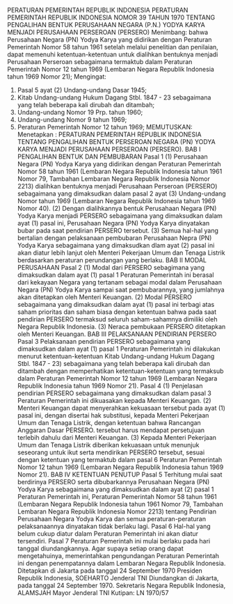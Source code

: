  PERATURAN PEMERINTAH REPUBLIK INDONESIA PERATURAN PEMERINTAH REPUBLIK INDONESIA NOMOR 39 TAHUN 1970 TENTANG PENGALIHAN BENTUK PERUSAHAAN NEGARA (P.N.) YODYA KARYA MENJADI PERUSAHAAN PERSEROAN (PERSERO)
Menimbang:
 bahwa Perusahaan Negara (PN) Yodya Karya yang didirikan dengan Peraturan Pemerintah Nomor 58 tahun 1961 setelah melalui penelitian dan penilaian, dapat memenuhi ketentuan-ketentuan untuk dialihkan bentuknya menjadi Perusahaan Perseroan sebagaimana termaktub dalam Peraturan Pemerintah Nomor 12 tahun 1969 (Lembaran Negara Republik Indonesia tahun 1969 Nomor 21);
Mengingat:

1. Pasal 5 ayat (2) Undang-undang Dasar 1945;
2. Kitab Undang-undang Hukum Dagang Stbl. 1847 - 23 sebagaimana yang telah beberapa kali dirubah dan ditambah;
3. Undang-undang Nomor 19 Prp. tahun 1960;
4. Undang-undang Nomor 9 tahun 1969;
5. Peraturan Pemerintah Nomor 12 tahun 1969;
MEMUTUSKAN:
 Menetapkan : PERATURAN PEMERINTAH REPUBLIK INDONESIA TENTANG PENGALIHAN BENTUK PERSEROAN NEGARA (PN) YODYA KARYA MENJADI PERUSAHAAN PERSEROAN (PERSERO). BAB I PENGALIHAN BENTUK DAN PEMBUBARAN
Pasal 1
(1) Perusahaan Negara (PN) Yodya Karya yang didirikan dengan Peraturan Pemerintah Nomor 58 tahun 1961 (Lembaran Negara Republik Indonesia tahun 1961 Nomor 79, Tambahan Lembaran Negara Republik Indonesia Nomor 2213) dialihkan bentuknya menjadi Perusahaan Perseroan (PERSERO) sebagaimana yang dimaksudkan dalam pasal 2 ayat (3) Undang-undang Nomor tahun 1969 (Lembaran Negara Republik Indonesia tahun 1969 Nomor 40). (2) Dengan dialihkannya bentuk Perusahaan Negara (PN) Yodya Karya menjadi PERSERO sebagaimana yang dimaksudkan dalam ayat (1) pasal ini, Perusahaan Negara (PN) Yodya Karya dinyatakan bubar pada saat pendirian PERSERO tersebut. (3) Semua hal-hal yang bertalian dengan pelaksanaan pembubaran Perusahaan Nepra (PN) Yodya Karya sebagaimana yang dimaksudkan dlam ayat (2) pasal ini akan diatur lebih lanjut oleh Menteri Pekerjaan Umum dan Tenaga Listrik berdasarkan peraturan perundangan yang berlaku.
BAB II MODAL PERUSAHAAN
Pasal 2
(1) Modal dari PERSERO sebagimana yang dimaksudkan dalam ayat (1) pasal 1 Peraturan Pemerintah ini berasal dari kekayaan Negara yang tertanam sebagai modal dalam Perusahaan Negara (PN) Yodya Karya sampai saat pembubarannya, yang jumlahnya akan ditetapkan oleh Menteri Keuangan. (2) Modal PERSERO sebagaimana yang dimaksudkan dalam ayat (1) pasal ini terbagi atas saham prioritas dan saham biasa dengan ketentuan bahwa pada saat pendirian PERSERO termaksud seluruh saham-sahamnya dimiliki oleh Negara Republik Indonesia. (3) Neraca pembukaan PERSERO ditetapkan oleh Menteri Keuangan. BAB III PELAKSANAAN PENDIRIAN PERSERO
Pasal 3
Pelaksanaan pendirian PERSERO sebagaimana yang dimaksudkan dalam ayat (1) pasal 1 Peraturan Pemerintah ini dilakukan menurut ketentuan-ketentuan Kitab Undang-undang Hukum Dagang Stbl. 1847 - 23) sebagaimana yang telah beberapa kali dirubah dan ditambah dengan memperhatikan ketentuan-ketentuan yang termaksub dalam Peraturan Pemerintah Nomor 12 tahun 1969 (Lembaran Negara Republik Indonesia tahun 1969 Nomor 21). Pasal 4 (1) Penjelasan pendirian PERSERO sebagaimana yang dimaksudkan dalam pasal 3 Peraturan Pemerintah ini dikuasakan kepada Menteri Keuangan. (2) Menteri Keuangan dapat menyerahkan kekuasaan tersebut pada ayat (1) pasal ini, dengan disertai hak substitusi, kepada Menteri Pekerjaan Umum dan Tenaga Listrik, dengan ketentuan bahwa Rancangan Anggaran Dasar PERSERO. tersebut harus mendapat persetujuan terlebih dahulu dari Menteri Keuangan. (3) Kepada Menteri Pekerjaan Umum dan Tenaga Listrik diberikan kekuasaan untuk menunjuk seseorang untuk ikut serta mendirikan PERSERO tersebut, sesuai dengan ketentuan yang termaktub dalam pasal 6 Peraturan Pemerintah Nomor 12 tahun 1969 (Lembaran Negara Republik Indonesia tahun 1969 Nomor 21). BAB IV KETENTUAN PENUTUP
Pasal 5
Terhitung mulai saat berdirinya PERSERO serta dibubarkannya Perusahaan Negara (PN) Yodya Karya sebagaimana yang dimaksudkan dalam ayat (2) pasal 1 Peraturan Pemerintah ini, Peraturan Pemerintah Nomor 58 tahun 1961 (Lembaran Negara Republik Indonesia tahun 1961 Nomor 79, Tambahan Lembaran Negara Republik Indonesia Nomor 2213) tentang Pendirian Perusahaan Negara Yodya Karya dan semua peraturan-peraturan pelaksanaannya dinyatakan tidak berlaku lagi. Pasal 6 Hal-hal yang belum cukup diatur dalam Peraturan Pemerintah ini akan diatur tersendiri. Pasal 7 Peraturan Pemerintah ini mulai berlaku pada hari tanggal diundangkannya. Agar supaya setiap orang dapat mengetahuinya, memerintahkan pengundangan Peraturan Pemerintah ini dengan penempatannya dalam Lembaran Negara Republik Indonesia. Ditetapkan di Jakarta pada tanggal 24 September 1970 Presiden Republik Indonesia, SOEHARTO Jenderal TNI Diundangkan di Jakarta, pada tanggal 24 September 1970. Sekretaris Negara Republik Indonesia, ALAMSJAH Mayor Jenderal TNI Kutipan: LN 1970/57
